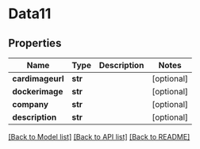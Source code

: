 # Data11

## Properties
Name | Type | Description | Notes
------------ | ------------- | ------------- | -------------
**cardimageurl** | **str** |  | [optional] 
**dockerimage** | **str** |  | [optional] 
**company** | **str** |  | [optional] 
**description** | **str** |  | [optional] 

[[Back to Model list]](../README.md#documentation-for-models) [[Back to API list]](../README.md#documentation-for-api-endpoints) [[Back to README]](../README.md)


